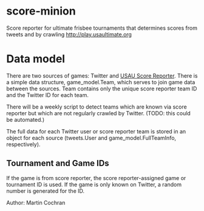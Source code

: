 score-minion
============

Score reporter for ultimate frisbee tournaments that determines scores from
tweets and by crawling http://play.usaultimate.org

# Data model
There are two sources of games: Twitter and
[USAU Score Reporter](http://play.usaultimate.org/events/). There is
a simple data structure, game\_model.Team, which serves to join game
data between the sources. Team contains only the unique score reporter
team ID and the Twitter ID for each team.

There will be a weekly script to detect teams which are known via
score reporter but which are not regularly crawled by Twitter.
(TODO: this could be automated.)

The full data for each Twitter user or score reporter team is stored
in an object for each source (tweets.User and game\_model.FullTeamInfo,
respectively).

## Tournament and Game IDs

If the game is from score reporter, the score reporter-assigned game or 
tournament ID is used. If the game is only known on Twitter, a random
number is generated for the ID.

Author: Martin Cochran
